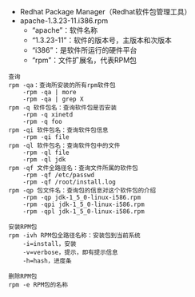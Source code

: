 - Redhat Package Manager（Redhat软件包管理工具）
- apache-1.3.23-11.i386.rpm
	- “apache”：软件名称
	- “1.3.23-11”：软件的版本号，主版本和次版本
	- “i386”：是软件所运行的硬件平台
	- “rpm”：文件扩展名，代表RPM包

```
查询
rpm ‐qa：查询所安装的所有rpm软件包
	-rpm ‐qa | more
	-rpm ‐qa | grep X
rpm ‐q 软件包名：查询软件包是否安装
	-rpm ‐q xinetd
	-rpm ‐q foo
rpm ‐qi 软件包名：查询软件包信息
	-rpm ‐qi file	
rpm ‐ql 软件包名：查询软件包中的文件
	-rpm ‐ql file
	-rpm ‐ql jdk
rpm ‐qf 文件全路径名：查询文件所属的软件包
	-rpm ‐qf /etc/passwd
	-rpm ‐qf /root/install.log
rpm ‐qp 包文件名：查询包的信息对这个软件包的介绍
	-rpm ‐qp jdk-1_5_0-linux-i586.rpm
	-rpm ‐qpi jdk-1_5_0-linux-i586.rpm
	-rpm ‐qpl jdk-1_5_0-linux-i586.rpm

安装RPM包
rpm ‐ivh RPM包全路径名称：安装包到当前系统
	-i=install，安装
	-v=verbose，提示，即有提示信息
	-h=hash，进度条

删除RPM包
rpm ‐e RPM包的名称
```